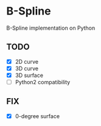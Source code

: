 # B-Spline
B-Spline implementation on Python
## TODO
- [x] 2D curve
- [x] 3D curve
- [x] 3D surface
- [ ] Python2 compatibility
## FIX
- [x] 0-degree surface
